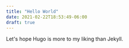 ```yaml
---
title: "Hello World"
date: 2021-02-22T18:53:49-06:00
draft: true
---
```


Let's hope Hugo is more to my liking than Jekyll.
